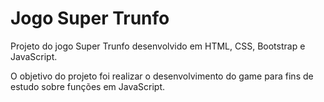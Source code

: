 # Jogo Super Trunfo

Projeto do jogo Super Trunfo desenvolvido em HTML, CSS, Bootstrap e JavaScript.

O objetivo do projeto foi realizar o desenvolvimento do game para fins de estudo sobre funções em JavaScript.